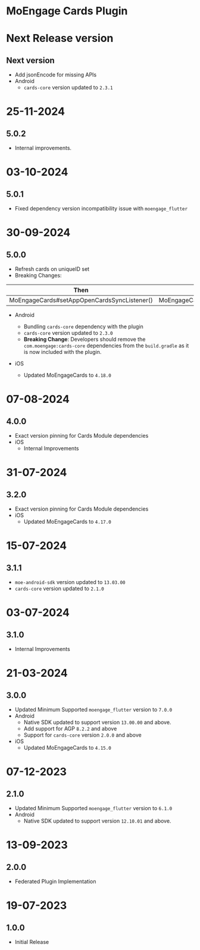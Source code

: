 # MoEngage Cards Plugin

# Next Release version

## Next version
- Add jsonEncode for missing APIs
- Android
  - `cards-core` version updated to `2.3.1`
          
# 25-11-2024

## 5.0.2
- Internal improvements.

# 03-10-2024

## 5.0.1
- Fixed dependency version incompatibility issue with `moengage_flutter`

# 30-09-2024

## 5.0.0
- Refresh cards on uniqueID set
- Breaking Changes:

|                     Then                      |                   Now                   |
|:---------------------------------------------:|:---------------------------------------:|
| MoEngageCards#setAppOpenCardsSyncListener()   | MoEngageCards#setSyncCompleteListener() |

- Android
    - Bundling `cards-core` dependency with the plugin
    - `cards-core` version updated to `2.3.0`
    - **Breaking Change**: Developers should remove the `com.moengage:cards-core` dependencies from the `build.gradle` as it is now included with the plugin.

- iOS
    - Updated MoEngageCards to `4.18.0`

# 07-08-2024

## 4.0.0
- Exact version pinning for Cards Module dependencies
- iOS
  - Internal Improvements

# 31-07-2024

## 3.2.0
- Exact version pinning for Cards Module dependencies
- iOS
  - Updated MoEngageCards to `4.17.0`

# 15-07-2024

## 3.1.1
- `moe-android-sdk` version updated to `13.03.00`
- `cards-core` version updated to `2.1.0`

# 03-07-2024

## 3.1.0
- Internal Improvements

# 21-03-2024

## 3.0.0
- Updated Minimum Supported `moengage_flutter` version to `7.0.0`
- Android
  - Native SDK updated to support version `13.00.00` and above.
  - Add support for AGP `8.2.2` and above
  - Support for `cards-core` version `2.0.0` and above
- iOS
  - Updated MoEngageCards to `4.15.0`

# 07-12-2023

## 2.1.0
- Updated Minimum Supported `moengage_flutter` version to `6.1.0`
- Android
    - Native SDK updated to support version `12.10.01` and above.

# 13-09-2023

## 2.0.0
- Federated Plugin Implementation

# 19-07-2023

## 1.0.0
- Initial Release
